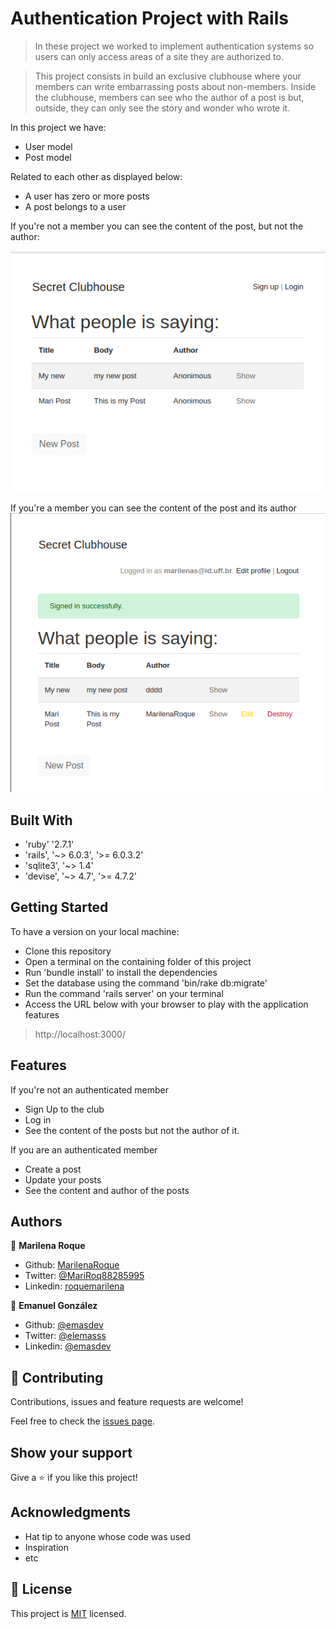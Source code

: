 # Authentication Project with Rails

> In these project we worked to implement authentication systems so users can only access areas of a site they are authorized to.

> This project consists in build an exclusive clubhouse where your members can write embarrassing posts about non-members. Inside the clubhouse, members can see who the author of a post is but, outside, they can only see the story and wonder who wrote it.

 In this project we have:

- User model
- Post model

 Related to each other as displayed below:

- A user has zero or more posts
- A post belongs to a user

If you're not a member you can see the content of the post, but not the author:

![If you're not a member you can see the content of the post, but not the author](./app/assets/images/screenshot2.png)

If you're a member you can see the content of the post and its author
![If you're a member you can see the content of the post and its author](./app/assets/images/screenshot1.png)


## Built With

- 'ruby' '2.7.1'
- 'rails', '~> 6.0.3', '>= 6.0.3.2'
- 'sqlite3', '~> 1.4'
- 'devise', '~> 4.7', '>= 4.7.2'

## Getting Started

​To have a version on your local machine:

- Clone this repository
- Open a terminal on the containing folder of this project
- Run 'bundle install' to install the dependencies
- Set the database using the command 'bin/rake db:migrate'
- Run the command 'rails server' on your terminal
- Access the URL below with your browser to play with the application features

> http://localhost:3000/

## Features

If you're not an authenticated member

- Sign Up to the club
- Log in
- See the content of the posts but not the author of it.

 If you are an authenticated member

- Create a post
- Update your posts
- See the content and author of the posts


## Authors

👤 **Marilena Roque**

- Github: [MarilenaRoque](https://github.com/MarilenaRoque)
- Twitter: [@MariRoq88285995](https://twitter.com/MariRoq88285995)
- Linkedin: [roquemarilena](https://www.linkedin.com/in/roquemarilena/)

👤 **Emanuel González**

- Github: [@emasdev](https://github.com/emasdev)
- Twitter: [@elemasss](https://twitter.com/elemass)
- Linkedin: [@emasdev](https://www.linkedin.com/in/emasdev/)

## 🤝 Contributing

Contributions, issues and feature requests are welcome!

Feel free to check the [issues page](issues/).

## Show your support

Give a ⭐️ if you like this project!

## Acknowledgments

- Hat tip to anyone whose code was used
- Inspiration
- etc

## 📝 License

This project is [MIT](lic.url) licensed.
